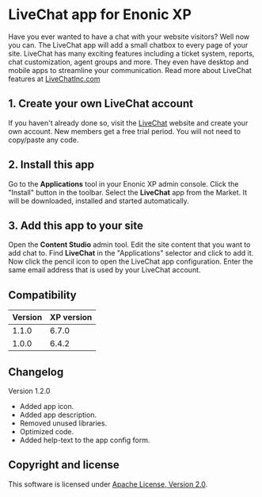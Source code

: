 # LiveChat app for Enonic XP

Have you ever wanted to have a chat with your website visitors? Well now you can. The LiveChat app will add a small chatbox to every page of your site. LiveChat has many exciting features including a ticket system, reports, chat customization, agent groups and more. They even have desktop and mobile apps to streamline your communication. Read more about LiveChat features at [LiveChatInc.com](https://livechatinc.com)


## 1. Create your own LiveChat account

If you haven't already done so, visit the [LiveChat](https://livechatinc.com) website and create your own account. New members get a free trial period. You will not need to copy/paste any code.

## 2. Install this app

Go to the **Applications** tool in your Enonic XP admin console. Click the "Install" button in the toolbar. Select the **LiveChat** app from the Market. It will be downloaded, installed and started automatically.

## 3. Add this app to your site

Open the **Content Studio** admin tool. Edit the site content that you want to add chat to. Find **LiveChat** in the "Applications" selector and click to add it. Now click the pencil icon to open the LiveChat app configuration. Enter the same email address that is used by your LiveChat account.


## Compatibility

| Version       | XP version |
| ------------- | ---------- |
| 1.1.0         | 6.7.0      |
| 1.0.0         | 6.4.2      |

## Changelog

Version 1.2.0

* Added app icon.
* Added app description.
* Removed unused libraries.
* Optimized code.
* Added help-text to the app config form.

## Copyright and license

This software is licensed under [Apache License, Version 2.0](http://www.apache.org/licenses/LICENSE-2.0).